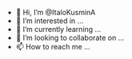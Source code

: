 - 👋 Hi, I’m @ItaloKusminA
- 👀 I’m interested in ...
- 🌱 I’m currently learning ...
- 💞️ I’m looking to collaborate on ...
- 📫 How to reach me ...

<!---
ItaloKusminA/ItaloKusminA is a ✨ special ✨ repository because its `README.md` (this file) appears on your GitHub profile.
You can click the Preview link to take a look at your changes.
--->
